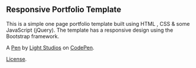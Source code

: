 Responsive Portfolio Template
-----------------------------
This is a simple one page portfolio template built using HTML , CSS & some JavaScript (jQuery). The template has a responsive design using the Bootstrap framework.

A [Pen](https://codepen.io/Light-Studios/pen/rNgJBOG) by [Light Studios](https://codepen.io/Light-Studios) on [CodePen](https://codepen.io).

[License](https://codepen.io/license/pen/rNgJBOG).